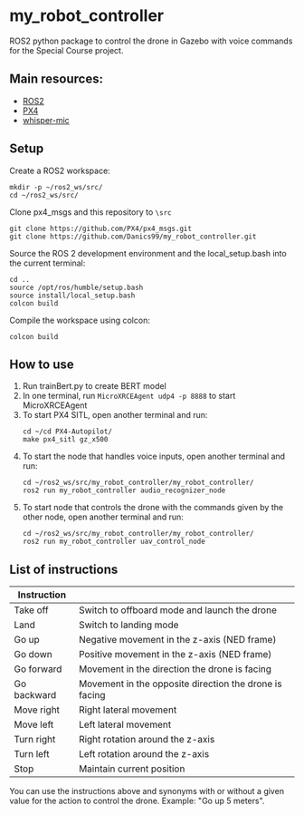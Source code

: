 # my_robot_controller
ROS2 python package to control the drone in Gazebo with voice commands for the Special Course project.

## Main resources:
- [ROS2](https://docs.ros.org/en/humble/index.html)
- [PX4](https://docs.px4.io/main/en/ros/ros2_comm.html)
- [whisper-mic](https://github.com/mallorbc/whisper_mic)

## Setup
Create a ROS2 workspace:
```
mkdir -p ~/ros2_ws/src/
cd ~/ros2_ws/src/
```

Clone px4_msgs and this repository to `\src` 
```
git clone https://github.com/PX4/px4_msgs.git
git clone https://github.com/Danics99/my_robot_controller.git
```

Source the ROS 2 development environment and the local_setup.bash into the current terminal:
```
cd ..
source /opt/ros/humble/setup.bash
source install/local_setup.bash
colcon build
```

Compile the workspace using colcon:
```
colcon build
```

## How to use
1. Run trainBert.py to create BERT model
2. In one terminal, run ```MicroXRCEAgent udp4 -p 8888``` to start MicroXRCEAgent
3. To start PX4 SITL, open another terminal and run:
   ```
   cd ~/cd PX4-Autopilot/
   make px4_sitl gz_x500
   ```  
4. To start the node that handles voice inputs, open another terminal and run:
   ```
   cd ~/ros2_ws/src/my_robot_controller/my_robot_controller/
   ros2 run my_robot_controller audio_recognizer_node
    ``` 
5. To start node that controls the drone with the commands given by the other node, open another terminal and run:
    ```
    cd ~/ros2_ws/src/my_robot_controller/my_robot_controller/
    ros2 run my_robot_controller uav_control_node
    ``` 

## List of instructions
| Instruction     |                                                        |
|----------------|--------------------------------------------------------|
| Take off       | Switch to offboard mode and launch the drone           |
| Land           | Switch to landing mode                                 |
| Go up          | Negative movement in the z-axis (NED frame)            |
| Go down        | Positive movement in the z-axis (NED frame)            |
| Go forward     | Movement in the direction the drone is facing          |
| Go backward    | Movement in the opposite direction the drone is facing |
| Move right     | Right lateral movement                                 |
| Move left      | Left lateral movement                                  |
| Turn right     | Right rotation around the z-axis                       |
| Turn left      | Left rotation around the z-axis                        |
| Stop           | Maintain current position                              |

You can use the instructions above and synonyms with or without a given value for the action to control the drone. Example: "Go up 5 meters".
